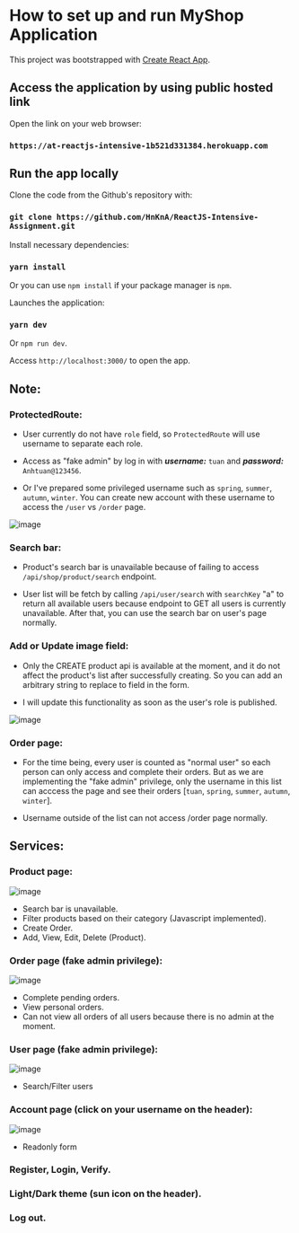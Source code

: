 # How to set up and run MyShop Application

This project was bootstrapped with [Create React App](https://github.com/facebook/create-react-app).

## Access the application by using public hosted link

Open the link on your web browser:
### `https://at-reactjs-intensive-1b521d331384.herokuapp.com`

## Run the app locally

Clone the code from the Github's repository with:

### `git clone https://github.com/HnKnA/ReactJS-Intensive-Assignment.git`

Install necessary dependencies:

### `yarn install`

Or you can use `npm install` if your package manager is `npm`.

Launches the application:

### `yarn dev`

Or `npm run dev`.

Access `http://localhost:3000/` to open the app.


## Note:
### ProtectedRoute:
- User currently do not have `role` field, so `ProtectedRoute` will use username to separate each role. 

- Access as "fake admin" by log in with ***username:*** `tuan` and ***password:*** `Anhtuan@123456`.

- Or I've prepared some privileged username such as `spring`, `summer`, `autumn`, `winter`. You can create new account with these username to access the `/user` vs `/order` page.

![image](https://github.com/user-attachments/assets/25b9641f-ee79-497e-9466-77dd0c51664d)

### Search bar:
- Product's search bar is unavailable because of failing to access `/api/shop/product/search` endpoint.

- User list will be fetch by calling `/api/user/search` with `searchKey` "a" to return all available users because endpoint to GET all users is currently unavailable. After that, you can use the search bar on user's page normally.

### Add or Update image field:
- Only the CREATE product api is available at the moment, and it do not affect the product's list after successfully creating. So you can add an arbitrary string to replace to field in the form. 

- I will update this functionality as soon as the user's role is published.

![image](https://github.com/user-attachments/assets/4cbd2afa-85da-40a2-87c6-9458dc10f522)

### Order page:
- For the time being, every user is counted as "normal user" so each person can only access and complete their orders. But as we are implementing the "fake admin" privilege, only the username in this list can acccess the page and see their orders [`tuan`, `spring`, `summer`, `autumn`, `winter`].

- Username outside of the list can not access /order page normally.

## Services:
### Product page:
![image](https://github.com/user-attachments/assets/f4715b4a-e327-4765-a4d9-0b60f25583be)
- Search bar is unavailable.
- Filter products based on their category (Javascript implemented).
- Create Order.
- Add, View, Edit, Delete (Product).

### Order page (fake admin privilege):
![image](https://github.com/user-attachments/assets/ac6a3884-2ce0-405a-9218-9b5c364416b4)
- Complete pending orders.
- View personal orders.
- Can not view all orders of all users because there is no admin at the moment.

### User page (fake admin privilege): 
![image](https://github.com/user-attachments/assets/49819f8a-2819-4886-bd2d-91f07983f3e8)
- Search/Filter users

### Account page (click on your username on the header):
![image](https://github.com/user-attachments/assets/4a76292b-9059-4e57-945c-90ca9df88ed6)
- Readonly form

### Register, Login, Verify.
### Light/Dark theme (sun icon on the header). 
### Log out.

